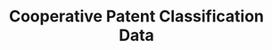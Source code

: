 ---
layout: default
bigquery: https://console.cloud.google.com/bigquery?p=patents-public-data&d=cpc&page=dataset
citation: '“Cooperative Patent Classification” by the EPO and USPTO, for public use. '
contributors: EPO, USPTO
cost: None
description: Cooperative Patent Classification Data contains the scheme and definitions
  of the Cooperative Patent Classification system for classifying patent documents.
  The CPC is the result of a partnership between the EPO and the USPTO in their joint
  effort to develop a common, internationally compatible classification system for
  technical documents, in particular patent publications, which will be used by both
  offices in the patent granting process
documentation: https://www.cooperativepatentclassification.org/cpcSchemeAndDefinitions
last_edit: 04/07/2022, 03:48:07
location: https://www.cooperativepatentclassification.org/index
maintained_by: USPTO, EPO
schema_fields:
- glossary
- informativeReferences
- notAllocatable
- dateRevised
- applicationReferences
- children
- informative_references
- title_part
- symbol
- limitingReferences
- residualReferences
- not_allocatable
- parents
- residual_references
- ipcConcordant
- additional_only
- level
- application_references
- title_full
- status
- ipc_concordant
- titlePart
- synonyms
- breakdownCode
- limiting_references
- date_revised
- child_groups
- breakdown_code
- titleFull
- sizeCache
- definition
- childGroups
shortname: cooperative_patent_classification
tags:
- patents
- science
title: Cooperative Patent Classification Data
uuid: 984374a7-16e9-4b35-9445-458daceb01bf
---